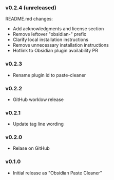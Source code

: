 ### v0.2.4 (unreleased)

README.md changes:
- Add acknowledgments and license section
- Remove leftover "obsidian-" prefix
- Clarify local installation instructions
- Remove unnecessary installation instructions
- Hotlink to Obsidian plugin availability PR

### v0.2.3

- Rename plugin id to paste-cleaner

### v0.2.2

- GitHub worklow release

### v0.2.1

- Update tag line wording

### v0.2.0

- Relase on GitHub

### v0.1.0

- Initial release as "Obsidian Paste Cleaner"

